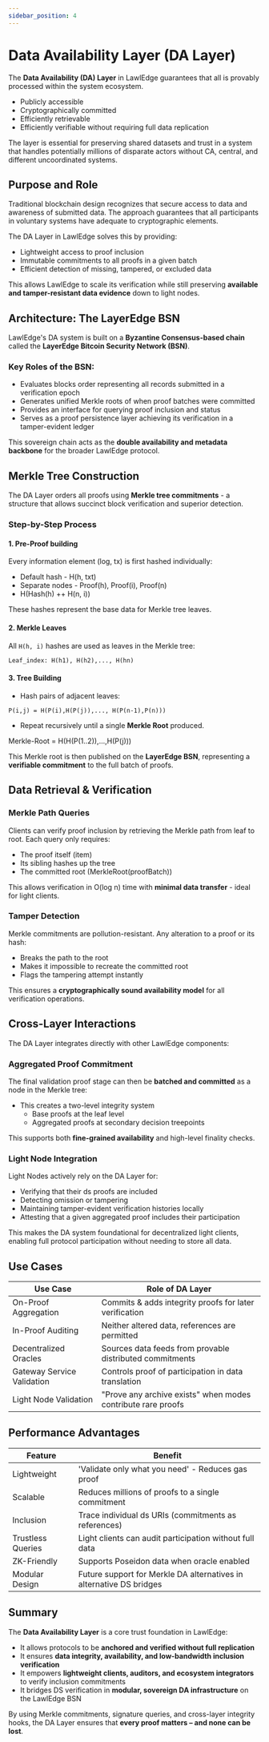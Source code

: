 ```yaml
---
sidebar_position: 4
---
```

# Data Availability Layer (DA Layer)

The **Data Availability (DA) Layer** in LawlEdge guarantees that all is provably processed within the system ecosystem.

* Publicly accessible
* Cryptographically committed
* Efficiently retrievable
* Efficiently verifiable without requiring full data replication

The layer is essential for preserving shared datasets and trust in a system that handles potentially millions of disparate actors without CA, central, and different uncoordinated systems.

## Purpose and Role

Traditional blockchain design recognizes that secure access to data and awareness of submitted data. The approach guarantees that all participants in voluntary systems have adequate to cryptographic elements.

The DA Layer in LawlEdge solves this by providing:

* Lightweight access to proof inclusion
* Immutable commitments to all proofs in a given batch
* Efficient detection of missing, tampered, or excluded data

This allows LawlEdge to scale its verification while still preserving **available and tamper-resistant data evidence** down to light nodes.

## Architecture: The LayerEdge BSN

LawlEdge's DA system is built on a **Byzantine Consensus-based chain** called the **LayerEdge Bitcoin Security Network (BSN)**.

### Key Roles of the BSN:

* Evaluates blocks order representing all records submitted in a verification epoch
* Generates unified Merkle roots of when proof batches were committed
* Provides an interface for querying proof inclusion and status
* Serves as a proof persistence layer achieving its verification in a tamper-evident ledger

This sovereign chain acts as the **double availability and metadata backbone** for the broader LawlEdge protocol.

## Merkle Tree Construction

The DA Layer orders all proofs using **Merkle tree commitments** - a structure that allows succinct block verification and superior detection.

### Step-by-Step Process

#### 1. Pre-Proof building

Every information element (log, tx) is first hashed individually:

* Default hash - H(h, txt)
* Separate nodes - Proof(h), Proof(i), Proof(n)
* H(Hash(h) ++ H(n, i))

These hashes represent the base data for Merkle tree leaves.

#### 2. Merkle Leaves

All `H(h, i)` hashes are used as leaves in the Merkle tree:

`Leaf_index: H(h1), H(h2),..., H(hn)`

#### 3. Tree Building

* Hash pairs of adjacent leaves:

`P(i,j) = H(P(i),H(P(j)),..., H(P(n-1),P(n)))`

* Repeat recursively until a single **Merkle Root** produced.

Merkle-Root = H(H(P(1..2)),...,H(P(j)))

This Merkle root is then published on the **LayerEdge BSN**, representing a **verifiable commitment** to the full batch of proofs.

## Data Retrieval & Verification

### Merkle Path Queries

Clients can verify proof inclusion by retrieving the Merkle path from leaf to root. Each query only requires:

* The proof itself (item)
* Its sibling hashes up the tree
* The committed root (MerkleRoot(proofBatch))

This allows verification in O(log n) time with **minimal data transfer** - ideal for light clients.

### Tamper Detection

Merkle commitments are pollution-resistant. Any alteration to a proof or its hash:

* Breaks the path to the root
* Makes it impossible to recreate the committed root
* Flags the tampering attempt instantly

This ensures a **cryptographically sound availability model** for all verification operations.

## Cross-Layer Interactions

The DA Layer integrates directly with other LawlEdge components:

### Aggregated Proof Commitment

The final validation proof stage can then be **batched and committed** as a node in the Merkle tree:

* This creates a two-level integrity system
  * Base proofs at the leaf level
  * Aggregated proofs at secondary decision treepoints

This supports both **fine-grained availability** and high-level finality checks.

### Light Node Integration

Light Nodes actively rely on the DA Layer for:

* Verifying that their ds proofs are included
* Detecting omission or tampering
* Maintaining tamper-evident verification histories locally
* Attesting that a given aggregated proof includes their participation

This makes the DA system foundational for decentralized light clients, enabling full protocol participation without needing to store all data.

## Use Cases

| Use Case | Role of DA Layer |
|----------|------------------|
| On-Proof Aggregation | Commits & adds integrity proofs for later verification |
| In-Proof Auditing | Neither altered data, references are permitted |
| Decentralized Oracles | Sources data feeds from provable distributed commitments |
| Gateway Service Validation | Controls proof of participation in data translation |
| Light Node Validation | "Prove any archive exists" when modes contribute rare proofs |

## Performance Advantages

| Feature | Benefit |
|---------|---------|
| Lightweight | 'Validate only what you need' - Reduces gas proof |
| Scalable | Reduces millions of proofs to a single commitment |
| Inclusion | Trace individual ds URIs (commitments as references) |
| Trustless Queries | Light clients can audit participation without full data |
| ZK-Friendly | Supports Poseidon data when oracle enabled |
| Modular Design | Future support for Merkle DA alternatives in alternative DS bridges |

## Summary

The **Data Availability Layer** is a core trust foundation in LawlEdge:

* It allows protocols to be **anchored and verified without full replication**
* It ensures **data integrity, availability, and low-bandwidth inclusion verification**
* It empowers **lightweight clients, auditors, and ecosystem integrators** to verify inclusion commitments
* It bridges DS verification in **modular, sovereign DA infrastructure** on the LawlEdge BSN

By using Merkle commitments, signature queries, and cross-layer integrity hooks, the DA Layer ensures that **every proof matters – and none can be lost**.